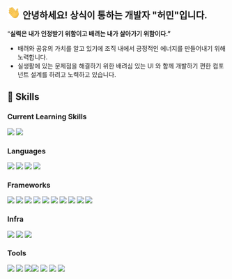 ## <img src="https://raw.githubusercontent.com/ABSphreak/ABSphreak/master/gifs/Hi.gif" width="30px"> 안녕하세요! 상식이 통하는 개발자 "허민"입니다. 

“**실력은 내가 인정받기 위함이고 배려는 내가 살아가기 위함이다.”**

- 배려와 공유의 가치를 알고 있기에 조직 내에서 긍정적인 에너지를 만들어내기 위해 노력합니다.
- 실생활에 있는 문제점을 해결하기 위한 배려심 있는 UI 와 함께 개발하기 편한 컴포넌트 설계를 하려고 노력하고 있습니다.

<!-- [RESUME(KOREA)](https://adhesive-carpet-0f4.notion.site/437e26c15b704e1182b4caac91543688)
 -->

<!-- ## 활동 및 수상 이력
링크를 클릭하시면 관련 레포지토리로 이동합니다 -->

<!-- |활동|기간|활동내용|
|---|---|---|
|"비전공자를 위한 IT실무지식" 재능기부 비교과 프로그램 운영|2020.09~2021.12|Software Engineering, Communication Tools, Network, BM, UX, Data Driven |
|네이버 부스트코스 코칭 스터디 1기 수료|2020.12~2021.03|N Tech Service, Web UI, HTML5 & CSS3, Web Accessibility, Code Review|
|네이버 부스트코스 서포터즈 3기 수료|2021.01~2021.03|JavaScript, Blog Posting, Content Announcement  |
|<a href="https://github.com/hhhminme/kpu_sandol_team">한국산업기술대학교 정보알리미 카카오 챗봇 "산돌이" 서비스 운영</a>|2021.04~ |FE, UI/UX Design, Management Assistance|
|<a href="https://github.com/KPUCE2021SP/hummingbird">한국산업기술대학교 SW pre-캡스톤디자인 콘테스트 은상 수상</a>|2021.07~2021.10|Android, Kotlin, Poject Management, Agile software development | -->

## 💪 Skills

### Current Learning Skills
<img src = "https://img.shields.io/badge/-React Native-61DAFB?logo=react&logoColor=white&style=flat"/> <img src = "https://img.shields.io/badge/-React Query-FF4154?logo=ReactQuery&logoColor=white&style=flat"/>

### Languages 
<img src = "https://img.shields.io/badge/-JavaScript-F7DF1E?logo=Javascript&logoColor=white&style=flat"/> <img src = "https://img.shields.io/badge/-TypeScript-3178C6?logo=TypeScript&logoColor=white&style=flat"/> <img src = "https://img.shields.io/badge/-HTML5-E34F26?logo=HTML5&logoColor=white&style=flat"> <img src = "https://img.shields.io/badge/-CSS3-1572B6?logo=CSS3&logoColor=white&style=flat"> 
### Frameworks
 <img src = "https://img.shields.io/badge/-React-61DAFB?logo=react&logoColor=white&style=flat"/> <img src = "https://img.shields.io/badge/-React Native-61DAFB?logo=react&logoColor=white&style=flat"/> <img src = "https://img.shields.io/badge/-Next.js-000000?logo=Next.js&logoColor=white&style=flat"/> <img src = "https://img.shields.io/badge/-Redux-764ABC?logo=Redux&logoColor=white&style=flat"/> <img src = "https://img.shields.io/badge/-RTK-764ABC?logo=Redux&logoColor=white&style=flat"/> <img src = "https://img.shields.io/badge/-Recoil-000000?logo=&logoColor=white&style=flat"/> <img src="https://img.shields.io/badge/styled--components-DB7093?&logo=styled-components&logoColor=white"/> <img src = "https://img.shields.io/badge/-Tailwind CSS-06B6D4?logo=TailwindCSS&logoColor=white&style=flat"> <img src = "https://img.shields.io/badge/-Babel-F9DC3E?logo=Babel&logoColor=white&style=flat"> <img src = "https://img.shields.io/badge/-Webpack-8DD6F9?logo=Webpack&logoColor=white&style=flat"> 
 
### Infra
<img src = "https://img.shields.io/badge/-AWS-232F3E?logo=AmazonAWS&logoColor=white&style=flat"> <img src = "https://img.shields.io/badge/-Google Cloud Platform-4285F4?logo=GoogleCloud&logoColor=white&style=flat"> <img src = "https://img.shields.io/badge/-Docker-2496ED?logo=Docker&logoColor=white&style=flat"/> 


### Tools
<img src = "https://img.shields.io/badge/-Kakao i builder-FFCD00?logo=kakaotalk&logoColor=black&style=flat"/> <img src = "https://img.shields.io/badge/-VS Code-0f4ca1?logo=visualstudio&logoColor=white&style=flat"/> <img src = "https://img.shields.io/badge/Slack-4A154B?logo=slack&logoColor=white&style=flat"/><img src = "https://img.shields.io/badge/Notion-000000?logo=notion&logoColor=white&style=flat"/> <img src="https://img.shields.io/badge/Figma-F24E1E?style=flat&logo=Figma&logoColor=white"/> <img src="https://img.shields.io/badge/Zeplin-FF9E0F?style=flat&logo=Z&logoColor=white"/> <img src="https://img.shields.io/badge/Trello-0052CC?style=flat&logo=Trello&logoColor=white"/> 


